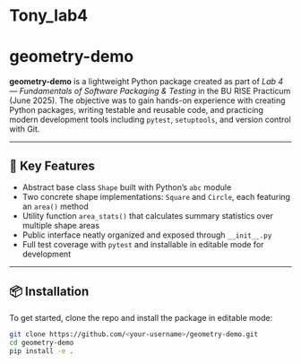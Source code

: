 # Tony_lab4  
# geometry-demo

**geometry-demo** is a lightweight Python package created as part of *Lab 4 — Fundamentals of Software Packaging & Testing* in the BU RISE Practicum (June 2025). The objective was to gain hands-on experience with creating Python packages, writing testable and reusable code, and practicing modern development tools including `pytest`, `setuptools`, and version control with Git.

---

## 🔧 Key Features

- Abstract base class `Shape` built with Python’s `abc` module  
- Two concrete shape implementations: `Square` and `Circle`, each featuring an `area()` method  
- Utility function `area_stats()` that calculates summary statistics over multiple shape areas  
- Public interface neatly organized and exposed through `__init__.py`  
- Full test coverage with `pytest` and installable in editable mode for development  

---

## 📦 Installation

To get started, clone the repo and install the package in editable mode:

```bash
git clone https://github.com/<your-username>/geometry-demo.git
cd geometry-demo
pip install -e .
